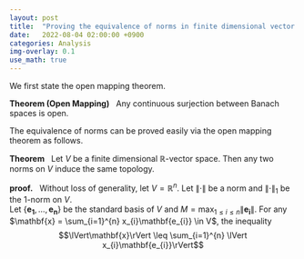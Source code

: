 ```yaml
---
layout: post
title:  "Proving the equivalence of norms in finite dimensional vector spaces via open mapping theorem"
date:   2022-08-04 02:00:00 +0900
categories: Analysis
img-overlay: 0.1
use_math: true
---
```


We first state the open mapping theorem.

**Theorem (Open Mapping)** &nbsp; Any continuous surjection between Banach spaces is open.

The equivalence of norms can be proved easily via the open mapping theorem as follows.

**Theorem** &nbsp; Let $V$ be a finite dimensional $\mathbb{R}$-vector space. Then any two norms on $V$ induce the same topology.

**proof.** &nbsp; Without loss of generality, let $V = \mathbb{R}^{n}$. Let $\lVert\cdot\rVert$ be a norm and $\lVert\cdot\rVert_{1}$ be the $1$-norm on $V$.<br/>
Let $\{ \mathbf{e_{1}}, \ldots, \mathbf{e_{n}} \}$ be the standard basis of $V$ and $M = \max_{1 \leq i \leq n} \lVert\mathbf{e_{i}}\rVert$.
For any $\mathbf{x} = \sum_{i=1}^{n} x_{i}\mathbf{e_{i}} \in V$, the inequality
$$\lVert\mathbf{x}\rVert \leq \sum_{i=1}^{n} \lVert x_{i}\mathbf{e_{i}}\rVert$$






[^1]: test reference style link 
